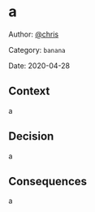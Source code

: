 # a

Author: [@chris](slack://user?team=T9U3SEE12&id=U9U5GKCHG)

Category: `banana`

Date: 2020-04-28

## Context

a

## Decision

a

## Consequences

a